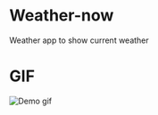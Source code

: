 # Weather-now
Weather app to show current weather


# GIF
![Demo gif](https://media.giphy.com/media/51SGQCEfQpPByGNRj4/giphy.gif)
